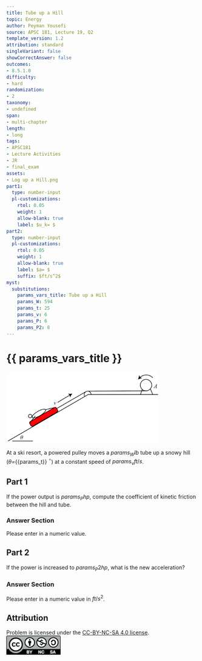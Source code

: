 ```yaml
---
title: Tube up a Hill
topic: Energy
author: Peyman Yousefi
source: APSC 181, Lecture 19, Q2
template_version: 1.2
attribution: standard
singleVariant: false
showCorrectAnswer: false
outcomes:
- 8.5.1.0
difficulty:
- hard
randomization:
- 2
taxonomy:
- undefined
span:
- multi-chapter
length:
- long
tags:
- APSC181
- Lecture Activities
- JR
- final_exam
assets:
- Log up a Hill.png
part1:
  type: number-input
  pl-customizations:
    rtol: 0.05
    weight: 1
    allow-blank: true
    label: $u_k= $
part2:
  type: number-input
  pl-customizations:
    rtol: 0.05
    weight: 1
    allow-blank: true
    label: $a= $
    suffix: $ft/s^2$
myst:
  substitutions:
    params_vars_title: Tube up a Hill
    params_W: 594
    params_t: 25
    params_v: 6
    params_P: 6
    params_P2: 8
---
```

# {{ params_vars_title }}
<img src="Log up a Hill.png" width=400>

At a ski resort, a powered pulley moves a ${{params_W}} lb$ tube up a snowy hill ($\theta=${{params_t}} $^\circ$) at a constant speed of ${{params_v}}ft/s$.

## Part 1

If the power output is ${{params_P}}hp$, compute the coefficient of kinetic friction between the hill and tube.

### Answer Section

Please enter in a numeric value.

## Part 2

If the power is increased to ${{params_P2}}hp$, what is the new acceleration?

### Answer Section

Please enter in a numeric value in $ft/s^2$.

## Attribution

Problem is licensed under the [CC-BY-NC-SA 4.0 license](https://creativecommons.org/licenses/by-nc-sa/4.0/).<br> ![The Creative Commons 4.0 license requiring attribution-BY, non-commercial-NC, and share-alike-SA license.](https://raw.githubusercontent.com/firasm/bits/master/by-nc-sa.png)